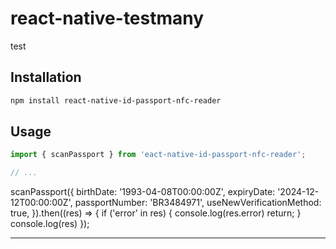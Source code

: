 # react-native-testmany

test

## Installation

```sh
npm install react-native-id-passport-nfc-reader
```

## Usage

```js
import { scanPassport } from 'eact-native-id-passport-nfc-reader';

// ...


```
scanPassport({
      birthDate: '1993-04-08T00:00:00Z',
      expiryDate: '2024-12-12T00:00:00Z',
      passportNumber: 'BR3484971',
      useNewVerificationMethod: true,
    }).then((res) => {
      if ('error' in res) {
      console.log(res.error)
        return;
      }
      console.log(res)
    });


---

